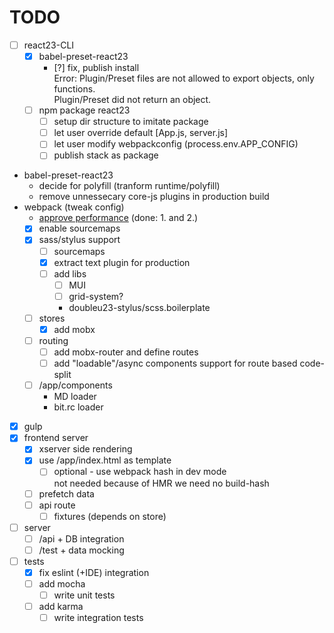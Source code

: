 # TODO

* [ ] react23-CLI
    - [x] babel-preset-react23
        - [?] fix, publish install  
        Error: Plugin/Preset files are not allowed to export objects, only functions.  
        Plugin/Preset did not return an object.
    - [ ] npm package react23
        - [ ] setup dir structure to imitate package
        - [ ] let user override default \[App.js, server.js\]
        - [ ] let user modify webpackconfig (process.env.APP_CONFIG)  
        - [ ] publish stack as package
* babel-preset-react23
    - decide for polyfill (tranform runtime/polyfill)  
    - remove unnessecary core-js plugins in production build
* webpack (tweak config)
    * [approve performance](https://www.codementor.io/drewpowers/high-performance-webpack-config-for-front-end-delivery-90sqic1qa#3-dynamic-imports-for-lazy-loaded-modules)
    (done: 1. and 2.)
    * [x] enable sourcemaps
    * [x] sass/stylus support
        * [ ] sourcemaps
        * [x] extract text plugin for production
        * [ ] add libs
            * [ ] MUI
            * [ ] grid-system?
            * doubleu23-stylus/scss.boilerplate
    * [ ] stores
        * [x] add mobx
    * [ ] routing
        * [ ] add mobx-router and define routes
        * [ ] add "loadable"/async components support for route based code-split
    * [ ] /app/components
        - MD loader
        - bit.rc loader
* [x] gulp
* [x] frontend server
    * [x] xserver side rendering
    * [x] use /app/index.html as template
        * [ ] optional - use webpack hash in dev mode  
        not needed because of HMR we need no build-hash
    * [ ] prefetch data
    * [ ] api route
        * [ ] fixtures (depends on store)
* [ ] server
    * [ ] /api + DB integration
    * [ ] /test + data mocking 
* [ ] tests
    * [x] fix eslint (+IDE) integration
    * [ ] add mocha
        * [ ] write unit tests
    * [ ] add karma
        * [ ] write integration tests
